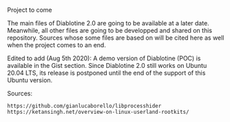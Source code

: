 Project to come

The main files of Diablotine 2.0 are going to be available at a later date. Meanwhile, all other files are going to be developped and shared on this repository. Sources whose some files are based on will be cited here as well when the project comes to an end.

Edited to add (Aug 5th 2020): A demo version of Diablotine (POC) is available in the Gist section. Since Diablotine 2.0 still works on Ubuntu 20.04 LTS, its release is postponed until the end of the support of this Ubuntu version. 

Sources:

    https://github.com/gianlucaborello/libprocesshider
    https://ketansingh.net/overview-on-linux-userland-rootkits/
